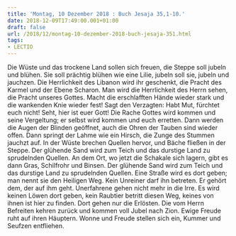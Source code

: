```yaml
---
title: 'Montag, 10 Dezember 2018 : Buch Jesaja 35,1-10.'
date: 2018-12-09T17:49:00.001+01:00
draft: false
url: /2018/12/montag-10-dezember-2018-buch-jesaja-351.html
tags: 
- LECTIO
---
```


Die Wüste und das trockene Land sollen sich freuen, die Steppe soll jubeln und blühen. Sie soll prächtig blühen wie eine Lilie, jubeln soll sie, jubeln und jauchzen. Die Herrlichkeit des Libanon wird ihr geschenkt, die Pracht des Karmel und der Ebene Scharon. Man wird die Herrlichkeit des Herrn sehen, die Pracht unseres Gottes. Macht die erschlafften Hände wieder stark und die wankenden Knie wieder fest! Sagt den Verzagten: Habt Mut, fürchtet euch nicht! Seht, hier ist euer Gott! Die Rache Gottes wird kommen und seine Vergeltung; er selbst wird kommen und euch erretten. Dann werden die Augen der Blinden geöffnet, auch die Ohren der Tauben sind wieder offen. Dann springt der Lahme wie ein Hirsch, die Zunge des Stummen jauchzt auf. In der Wüste brechen Quellen hervor, und Bäche fließen in der Steppe. Der glühende Sand wird zum Teich und das durstige Land zu sprudelnden Quellen. An dem Ort, wo jetzt die Schakale sich lagern, gibt es dann Gras, Schilfrohr und Binsen. Der glühende Sand wird zum Teich und das durstige Land zu sprudelnden Quellen. Eine Straße wird es dort geben; man nennt sie den Heiligen Weg. Kein Unreiner darf ihn betreten. Er gehört dem, der auf ihm geht. Unerfahrene gehen nicht mehr in die Irre. Es wird keinen Löwen dort geben, kein Raubtier betritt diesen Weg, keines von ihnen ist hier zu finden. Dort gehen nur die Erlösten. Die vom Herrn Befreiten kehren zurück und kommen voll Jubel nach Zion. Ewige Freude ruht auf ihren Häuptern. Wonne und Freude stellen sich ein, Kummer und Seufzen entfliehen.